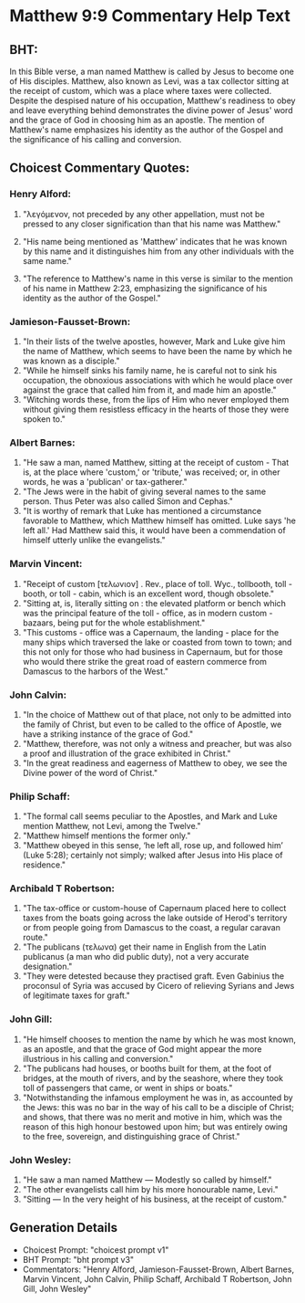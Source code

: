 # Matthew 9:9 Commentary Help Text

## BHT:
In this Bible verse, a man named Matthew is called by Jesus to become one of His disciples. Matthew, also known as Levi, was a tax collector sitting at the receipt of custom, which was a place where taxes were collected. Despite the despised nature of his occupation, Matthew's readiness to obey and leave everything behind demonstrates the divine power of Jesus' word and the grace of God in choosing him as an apostle. The mention of Matthew's name emphasizes his identity as the author of the Gospel and the significance of his calling and conversion.

## Choicest Commentary Quotes:
### Henry Alford:
1. "λεγόμενον, not preceded by any other appellation, must not be pressed to any closer signification than that his name was Matthew." 

2. "His name being mentioned as 'Matthew' indicates that he was known by this name and it distinguishes him from any other individuals with the same name." 

3. "The reference to Matthew's name in this verse is similar to the mention of his name in Matthew 2:23, emphasizing the significance of his identity as the author of the Gospel."

### Jamieson-Fausset-Brown:
1. "In their lists of the twelve apostles, however, Mark and Luke give him the name of Matthew, which seems to have been the name by which he was known as a disciple."
2. "While he himself sinks his family name, he is careful not to sink his occupation, the obnoxious associations with which he would place over against the grace that called him from it, and made him an apostle."
3. "Witching words these, from the lips of Him who never employed them without giving them resistless efficacy in the hearts of those they were spoken to."

### Albert Barnes:
1. "He saw a man, named Matthew, sitting at the receipt of custom - That is, at the place where 'custom,' or 'tribute,' was received; or, in other words, he was a 'publican' or tax-gatherer." 
2. "The Jews were in the habit of giving several names to the same person. Thus Peter was also called Simon and Cephas." 
3. "It is worthy of remark that Luke has mentioned a circumstance favorable to Matthew, which Matthew himself has omitted. Luke says 'he left all.' Had Matthew said this, it would have been a commendation of himself utterly unlike the evangelists."

### Marvin Vincent:
1. "Receipt of custom [τελωνιον] . Rev., place of toll. Wyc., tollbooth, toll - booth, or toll - cabin, which is an excellent word, though obsolete."
2. "Sitting at, is, literally sitting on : the elevated platform or bench which was the principal feature of the toll - office, as in modern custom - bazaars, being put for the whole establishment."
3. "This customs - office was a Capernaum, the landing - place for the many ships which traversed the lake or coasted from town to town; and this not only for those who had business in Capernaum, but for those who would there strike the great road of eastern commerce from Damascus to the harbors of the West."

### John Calvin:
1. "In the choice of Matthew out of that place, not only to be admitted into the family of Christ, but even to be called to the office of Apostle, we have a striking instance of the grace of God."
2. "Matthew, therefore, was not only a witness and preacher, but was also a proof and illustration of the grace exhibited in Christ."
3. "In the great readiness and eagerness of Matthew to obey, we see the Divine power of the word of Christ."

### Philip Schaff:
1. "The formal call seems peculiar to the Apostles, and Mark and Luke mention Matthew, not Levi, among the Twelve." 
2. "Matthew himself mentions the former only." 
3. "Matthew obeyed in this sense, ‘he left all, rose up, and followed him’ (Luke 5:28); certainly not simply; walked after Jesus into His place of residence."

### Archibald T Robertson:
1. "The tax-office or custom-house of Capernaum placed here to collect taxes from the boats going across the lake outside of Herod's territory or from people going from Damascus to the coast, a regular caravan route." 
2. "The publicans (τελωνα) get their name in English from the Latin publicanus (a man who did public duty), not a very accurate designation."
3. "They were detested because they practised graft. Even Gabinius the proconsul of Syria was accused by Cicero of relieving Syrians and Jews of legitimate taxes for graft."

### John Gill:
1. "He himself chooses to mention the name by which he was most known, as an apostle, and that the grace of God might appear the more illustrious in his calling and conversion."
2. "The publicans had houses, or booths built for them, at the foot of bridges, at the mouth of rivers, and by the seashore, where they took toll of passengers that came, or went in ships or boats."
3. "Notwithstanding the infamous employment he was in, as accounted by the Jews: this was no bar in the way of his call to be a disciple of Christ; and shows, that there was no merit and motive in him, which was the reason of this high honour bestowed upon him; but was entirely owing to the free, sovereign, and distinguishing grace of Christ."

### John Wesley:
1. "He saw a man named Matthew — Modestly so called by himself." 
2. "The other evangelists call him by his more honourable name, Levi." 
3. "Sitting — In the very height of his business, at the receipt of custom."


## Generation Details
- Choicest Prompt: "choicest prompt v1"
- BHT Prompt: "bht prompt v3"
- Commentators: "Henry Alford, Jamieson-Fausset-Brown, Albert Barnes, Marvin Vincent, John Calvin, Philip Schaff, Archibald T Robertson, John Gill, John Wesley"
